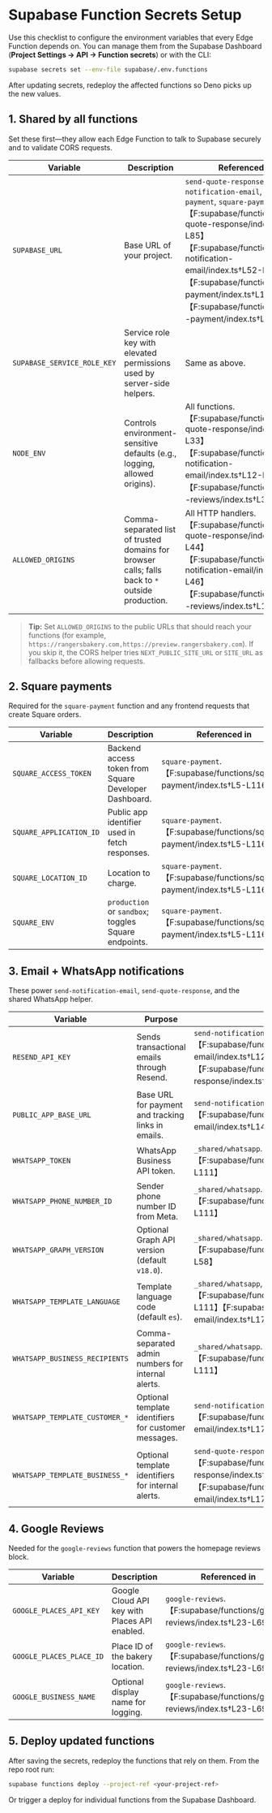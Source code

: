 # Supabase Function Secrets Setup

Use this checklist to configure the environment variables that every Edge Function depends on. You can manage them from the Supabase Dashboard (**Project Settings → API → Function secrets**) or with the CLI:

```bash
supabase secrets set --env-file supabase/.env.functions
```

After updating secrets, redeploy the affected functions so Deno picks up the new values.

## 1. Shared by all functions
Set these first—they allow each Edge Function to talk to Supabase securely and to validate CORS requests.

| Variable | Description | Referenced in |
| --- | --- | --- |
| `SUPABASE_URL` | Base URL of your project. | `send-quote-response`, `send-notification-email`, `p2p-payment`, `square-payment`.【F:supabase/functions/send-quote-response/index.ts†L45-L85】【F:supabase/functions/send-notification-email/index.ts†L52-L96】【F:supabase/functions/p2p-payment/index.ts†L1-L47】【F:supabase/functions/square-payment/index.ts†L17-L90】 |
| `SUPABASE_SERVICE_ROLE_KEY` | Service role key with elevated permissions used by server-side helpers. | Same as above. |
| `NODE_ENV` | Controls environment-sensitive defaults (e.g., logging, allowed origins). | All functions.【F:supabase/functions/send-quote-response/index.ts†L9-L33】【F:supabase/functions/send-notification-email/index.ts†L12-L43】【F:supabase/functions/google-reviews/index.ts†L3-L35】 |
| `ALLOWED_ORIGINS` | Comma-separated list of trusted domains for browser calls; falls back to `*` outside production. | All HTTP handlers.【F:supabase/functions/send-quote-response/index.ts†L1-L44】【F:supabase/functions/send-notification-email/index.ts†L1-L46】【F:supabase/functions/google-reviews/index.ts†L1-L34】 |

> **Tip:** Set `ALLOWED_ORIGINS` to the public URLs that should reach your functions (for example, `https://rangersbakery.com,https://preview.rangersbakery.com`). If you skip it, the CORS helper tries `NEXT_PUBLIC_SITE_URL` or `SITE_URL` as fallbacks before allowing requests.

## 2. Square payments
Required for the `square-payment` function and any frontend requests that create Square orders.

| Variable | Description | Referenced in |
| --- | --- | --- |
| `SQUARE_ACCESS_TOKEN` | Backend access token from Square Developer Dashboard. | `square-payment`.【F:supabase/functions/square-payment/index.ts†L5-L116】 |
| `SQUARE_APPLICATION_ID` | Public app identifier used in fetch responses. | `square-payment`.【F:supabase/functions/square-payment/index.ts†L5-L116】 |
| `SQUARE_LOCATION_ID` | Location to charge. | `square-payment`.【F:supabase/functions/square-payment/index.ts†L5-L116】 |
| `SQUARE_ENV` | `production` or `sandbox`; toggles Square endpoints. | `square-payment`.【F:supabase/functions/square-payment/index.ts†L5-L116】 |

## 3. Email + WhatsApp notifications
These power `send-notification-email`, `send-quote-response`, and the shared WhatsApp helper.

| Variable | Purpose | Referenced in |
| --- | --- | --- |
| `RESEND_API_KEY` | Sends transactional emails through Resend. | `send-notification-email`, `send-quote-response`.【F:supabase/functions/send-notification-email/index.ts†L12-L1403】【F:supabase/functions/send-quote-response/index.ts†L1-L360】 |
| `PUBLIC_APP_BASE_URL` | Base URL for payment and tracking links in emails. | `send-notification-email`.【F:supabase/functions/send-notification-email/index.ts†L14-L245】 |
| `WHATSAPP_TOKEN` | WhatsApp Business API token. | `_shared/whatsapp`.【F:supabase/functions/_shared/whatsapp.ts†L1-L111】 |
| `WHATSAPP_PHONE_NUMBER_ID` | Sender phone number ID from Meta. | `_shared/whatsapp`.【F:supabase/functions/_shared/whatsapp.ts†L1-L111】 |
| `WHATSAPP_GRAPH_VERSION` | Optional Graph API version (default `v18.0`). | `_shared/whatsapp`.【F:supabase/functions/_shared/whatsapp.ts†L1-L58】 |
| `WHATSAPP_TEMPLATE_LANGUAGE` | Template language code (default `es`). | `_shared/whatsapp`, notification functions.【F:supabase/functions/_shared/whatsapp.ts†L1-L111】【F:supabase/functions/send-notification-email/index.ts†L17-L245】 |
| `WHATSAPP_BUSINESS_RECIPIENTS` | Comma-separated admin numbers for internal alerts. | `_shared/whatsapp`.【F:supabase/functions/_shared/whatsapp.ts†L83-L111】 |
| `WHATSAPP_TEMPLATE_CUSTOMER_*` | Optional template identifiers for customer messages. | `send-notification-email`.【F:supabase/functions/send-notification-email/index.ts†L17-L245】 |
| `WHATSAPP_TEMPLATE_BUSINESS_*` | Optional template identifiers for internal alerts. | `send-quote-response`, `send-notification-email`.【F:supabase/functions/send-quote-response/index.ts†L234-L276】【F:supabase/functions/send-notification-email/index.ts†L17-L245】 |

## 4. Google Reviews
Needed for the `google-reviews` function that powers the homepage reviews block.

| Variable | Description | Referenced in |
| --- | --- | --- |
| `GOOGLE_PLACES_API_KEY` | Google Cloud API key with Places API enabled. | `google-reviews`.【F:supabase/functions/google-reviews/index.ts†L23-L69】 |
| `GOOGLE_PLACES_PLACE_ID` | Place ID of the bakery location. | `google-reviews`.【F:supabase/functions/google-reviews/index.ts†L23-L69】 |
| `GOOGLE_BUSINESS_NAME` | Optional display name for logging. | `google-reviews`.【F:supabase/functions/google-reviews/index.ts†L23-L69】 |

## 5. Deploy updated functions
After saving the secrets, redeploy the functions that rely on them. From the repo root run:

```bash
supabase functions deploy --project-ref <your-project-ref>
```

Or trigger a deploy for individual functions from the Supabase Dashboard.
